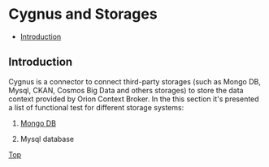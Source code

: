 # Cygnus and Storages #

* [Introduction](#introduction)

## Introduction ##

Cygnus is a connector to connect third-party storages (such as Mongo DB, Mysql, CKAN, Cosmos Big Data and others storages) to store the data context provided by Orion Context Broker.
In the this section it's presented a list of functional test for different storage systems:

1. [Mongo DB](cygnus.mongo/README.md)

2. Mysql database

[Top](#cygnus-and-storages)